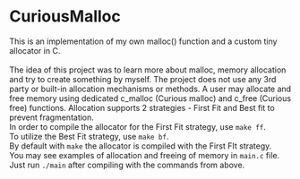 # CuriousMalloc
This is an implementation of my own malloc() function and a custom tiny allocator in C.
<br>
<br>
The idea of this project was to learn more about malloc, memory allocation and try to create something by myself. The project does not use any 3rd party or built-in allocation mechanisms or methods. A user may allocate and free memory using dedicated c_malloc (Curious malloc) and c_free (Curious free) functions. Allocation supports 2 strategies - First Fit and Best fit to prevent fragmentation.
<br>
In order to compile the allocator for the First Fit strategy, use `make ff`.
<br>
To utilize the Best Fit strategy, use `make bf`.
<br>
By default with `make` the allocator is compiled with the First FIt strategy.
<br>
You may see examples of allocation and freeing of memory in `main.c` file. Just run `./main` after compiling with the commands from above.
